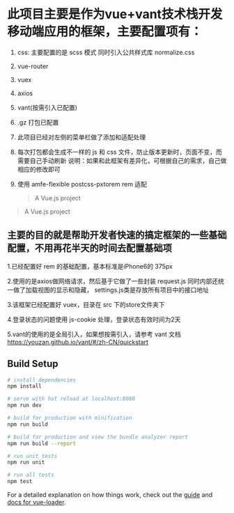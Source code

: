 # 此项目主要是作为vue+vant技术栈开发移动端应用的框架，主要配置项有：

1. css: 主要配置的是 scss 模式 同时引入公共样式库 normalize.css
2. vue-router
3. vuex
4. axios
5. vant(按需引入已配置)
6. .gz 打包已配置
7. 此项目已经对左侧的菜单栏做了添加和适配处理
8. 每次打包都会生成不一样的 js 和 css 文件，防止版本更新时，页面不变，而需要自己手动刷新
   说明：如果和此框架有差异化，可根据自己的需求，自己做相应的修改即可
9. 使用 amfe-flexible postcss-pxtorem rem 适配

   > A Vue.js project

> A Vue.js project

## 主要的目的就是帮助开发者快速的搞定框架的一些基础配置，不用再花半天的时间去配置基础项

1.已经配置好 rem 的基础配置，基本标准是iPhone6的 375px

2.使用的是axios做网络请求，然后基于它做了一些封装 request.js 同时内部还统一做了加载视图的显示和隐藏，
  settings.js类是存放所有项目中的接口地址
  
3.该框架已经配置好 vuex，目录在 src 下的store文件夹下

4.登录状态的问题使用 js-cookie 处理，登录状态有效时间为2天

5.vant的使用的是全局引入，如果想按需引入，请参考 vant 文档 https://youzan.github.io/vant/#/zh-CN/quickstart

## Build Setup

```bash
# install dependencies
npm install

# serve with hot reload at localhost:8080
npm run dev

# build for production with minification
npm run build

# build for production and view the bundle analyzer report
npm run build --report

# run unit tests
npm run unit

# run all tests
npm test
```

For a detailed explanation on how things work, check out the [guide](http://vuejs-templates.github.io/webpack/) and [docs for vue-loader](http://vuejs.github.io/vue-loader).
